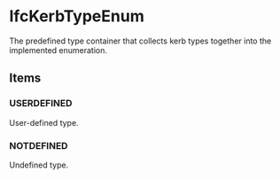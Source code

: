 # IfcKerbTypeEnum

The predefined type container that collects kerb types together into the implemented enumeration.<!-- end of definition -->

## Items

### USERDEFINED
User-defined type.

### NOTDEFINED
Undefined type.
